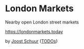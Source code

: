 # London Markets

Nearby open London street markets

https://londonmarkets.today

by [Joost Schuur](https://twitter.com/joostschuur) ([TODOs](https://github.com/jschuur/londonmarkets.today/projects/1))
